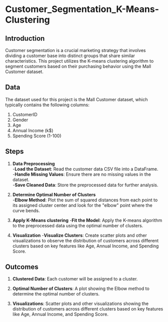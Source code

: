 # Customer_Segmentation_K-Means-Clustering

## Introduction
Customer segmentation is a crucial marketing strategy that involves dividing a customer base into distinct groups that share similar characteristics. This project utilizes the K-means clustering algorithm to segment customers based on their purchasing behavior using the Mall Customer dataset.  

## Data
The dataset used for this project is the Mall Customer dataset, which typically contains the following columns:
1. CustomerID  
2. Gender  
3. Age  
4. Annual Income (k$)  
5. Spending Score (1-100)

## Steps
1. **Data Preprocessing**  
-**Load the Dataset**: Read the customer data CSV file into a DataFrame.  
-**Handle Missing Values**: Ensure there are no missing values in the dataset.  
-**Save Cleaned Data**: Store the preprocessed data for further analysis.  

2. **Determine Optimal Number of Clusters**  
-**Elbow Method**: Plot the sum of squared distances from each point to its assigned cluster center and look for the "elbow" point where the curve bends.  

3. **Apply K-Means clustering**
-**Fit the Model**: Apply the K-means algorithm to the preprocessed data using the optimal number of clusters.    

4. **Visualization**
-**Visualize Clusters**: Create scatter plots and other visualizations to observe the distribution of customers across different clusters based on key features like Age, Annual Income, and Spending Score.

## Outcomes
1. **Clustered Data**:
Each customer will be assigned to a cluster.  

2. **Optimal Number of Clusters**:
A plot showing the Elbow method to determine the optimal number of clusters.  

3. **Visualizations**:
Scatter plots and other visualizations showing the distribution of customers across different clusters based on key features like Age, Annual Income, and Spending Score.  
